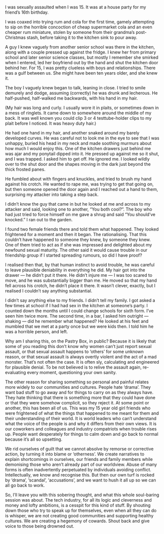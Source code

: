 

I was sexually assaulted when I was 15. It was at a house party for my friend’s 16th birthday. 

I was coaxed into trying rum and cola for the first time, gamely attempting to sip on the horrible concoction
of cheap supermarket cola and an even cheaper rum miniature, stolen by someone from their grandma’s
post-Christmas stash, before taking it to the kitchen sink to pour away.

A guy I knew vaguely from another senior school was there in the kitchen, along with a couple pressed up
against the fridge. I knew her from primary school and later senior science classes, but mostly I remember she
smirked when I entered, led her boyfriend out by the hand and shut the kitchen door behind her. For 15, I was
pretty clueless with boys and relationships. There was a gulf between us. She might have been ten years older,
and she knew it.

The boy I vaguely knew began to talk, leaning in close. I tried to smile demurely and dodge, assuming
(correctly) he was drunk and lecherous. He half-pushed, half-walked me backwards, with his hand in my
hair.

(My hair was long and curly. I usually wore it in plaits, or sometimes down in a mess of ringlets. It came
down to somewhere around the middle of my back. It was well known you could clip 3 or 4 testtube-holder clips
to my plait before I noticed. It was heavy duty hair.)

He had one hand in my hair, and another snaked around my barely developed curves. He was careful not to look
me in the eye to see that I was unhappy, buried his head in my neck and made soothing murmurs about how much I
would enjoy this. One of the kitchen drawers just behind me was ajar and my ponytail dipped into it. He
pressed up against me so it shut, and I was trapped. I asked him to get off. He ignored me. I looked wildly
over to the shut door and the shapes moving in the dark just beyond the thick frosted panes.

He fumbled about with fingers and knuckles, and tried to brush my hand against his crotch. He wanted to rape
me, was trying to get that going on, but then someone opened the door again and I reached out a hand to them,
surprising my attacker into taking a step back.

I didn’t know the guy that came in but he looked at me and across to my attacker and said, looking one to
another, “You both cool?”. The boy who had just tried to force himself on me gave a shrug and said “You
should’ve knocked.” I ran out to the garden.

I found two female friends there and told them what happened. They looked frightened for a moment and then it
began. The rationalising. That this couldn’t have happened to someone they knew, by someone they knew. One
of them tried to act as if she was impressed and delighted about my newfound sexual maturity. The other said
it would cause trouble in our friendship group if I started spreading rumours, so did I have proof?

I realised then that, by that human instinct to avoid trouble, he was careful to leave plausible deniability
in everything he did. My hair got into the drawer — he didn’t put it there. He didn’t injure me — I
was too scared to move, and he was substantially bigger than me. He moved so that my hand fell across his
crotch, he didn’t place it there. It wasn’t clever, exactly, but I realised I couldn’t say anything
substantial.

I didn’t say anything else to my friends. I didn’t tell my family. I got asked a few times at school if I
had had sex in the kitchen at someone’s party. I counted down the months until I could change schools for
sixth form. I’ve seen him twice more. The second time, in a bar, I asked him outright — shaking — did he
remember what happened? He looked at his feet and mumbled that we met at a party once but we were kids then. I
told him he was a horrible person, and left.

Why am I sharing this, on the Pastry Box, in public? Because it is likely that some of you reading this
don’t know why women can’t just report sexual assault, or that sexual assault happens to ‘others’ for
some unknown reason, or that sexual assault is always overtly violent and the act of a mad monster. That’s
not often the case. It is often sly, calculating and engineered for plausible denial. To be not believed is to
relive the assault again, re-evaluating every moment, questioning your own sanity.

The other reason for sharing something so personal and painful relates more widely to our communities and
cultures. People hate ‘drama’. They want bad stuff to go away and for things to carry on as they always
have. They hate thinking that there is something more that they could have done or that they were somehow
complicit, so they reject it. At some point or another, this has been all of us. This was my 15 year old girl
friends who were frightened of what the things that happened to me meant for them and their understanding of
their world. It is world leaders who can’t understand what the voice of the people is and why it differs
from their own views. It is our coworkers and colleagues and industry compatriots when trouble rises up.
People want desperately for things to calm down and go back to normal because it’s all so upsetting.

We rid ourselves of guilt that we cannot absolve by remorse or corrective action, by turning it into blame or
‘otherness’. We create narratives to explain shortcomings in ourselves, our friends and family members
while demonising those who aren’t already part of our worldview. Abuse of many forms is often inadvertently
perpetuated by individuals avoiding conflict. Intellectually, we know and recognise this. But then our own
turf is rocked by ‘drama’, ‘scandal’, ‘accusations’, and we want to hush it all up so we can all
go back to work.

So, I’ll leave you with this sobering thought, and what this whole soul-baring session was about. The tech
industry, for all its logic and cleverness and money and lofty ambitions, is a cesspit for this kind of stuff.
By shouting down those who try to speak up for themselves, even when all they can do is whisper, we are not
creating good communities and supporting healthy cultures. We are creating a hegemony of cowards. Shout back
and give voice to those being drowned out.